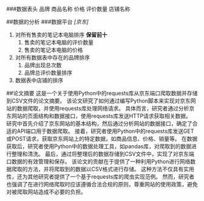 ###数据表头
品牌 商品名称 价格 评价数量 店铺名称


##数据的分析
###数据平台 *[京东]*
1. 对所有售卖的笔记本电脑排序 **保留前十**
   1. 售卖的笔记本电脑的评价数量
   2. 售卖的笔记本电脑的价格
2. 对所有数据表中存在的品牌排序
   1. 品牌出现总次数
   2. 品牌总评价数量排序
3. 数据表中店铺的排序

##论文摘要
这是一个关于使用Python中的requests库从京东端口爬取数据并存储到CSV文件的论文摘要。
该论文研究了如何通过编写Python脚本来实现对京东网站的数据爬取，并使用requests库处理网络请求。
具体而言，研究者通过分析京东网站的页面结构和数据接口，使用requests库发送HTTP请求获取相关数据。
研究中首先介绍了京东网站的基本结构，然后通过分析网站的数据接口，确定了合适的API端口用于数据爬取。
接着，研究者使用Python中的requests库发送GET或POST请求，获取京东网站上的特定数据，如商品信息、价格、销量等。
在数据获取后，研究者使用Python中的数据处理工具，如pandas库，对爬取到的数据进行整理和清洗。
最后，通过将整理后的数据存储到CSV文件中，实现了对京东端口数据的有效管理和保存。
该论文的贡献在于提供了一种利用Python进行网络数据爬取的方法，并将爬取到的数据以CSV格式进行存储。
这种方法不仅具有实用性，还为其他研究者提供了一个基于requests库的爬虫实现范例。
然而，研究者也强调了在进行网络爬取时应该遵循合法合规的原则，尊重网站的使用政策，避免对被爬取网站造成不必要的负担。
